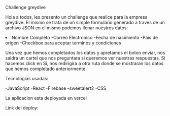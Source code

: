 Challenge greydive

Hola a todos, les presento un challenge que realice para la empresa greydive.
El mismo se trata de un simple formulario generado a traves de un archivo JSON en el mismo podemos llenar nuestros datos:

<li>Nombre Completo
-Correo Electronico
-Fecha de nacimiento
-Pais de origen
-Checkbox para aceptar terminos y condiciones</li>

Una vez que hemos completados los datos y apretamos el boton enviar, nos saldra un cartel que nos preguntara si queremos ver nuestras respuestas.
Si hacemos click en Si, nos redirigira a otra ruta donde se mostraran los datos que hemos completado anteriormente.

Tecnologias usadas:

-JavaScript
-React
-Firebase
-sweetalert2
-CSS

La aplicacion esta deployada en vercel

Link del deploy:
